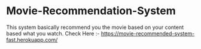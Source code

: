# Movie-Recommendation-System
This system basically recommend you the movie based on your content based what you watch.
Check Here :- https://movie-recommended-system-fast.herokuapp.com/ 


<a href="/home/tejas/Pictures/Screenshot from 2022-07-09 20-16-36.png
"></a>
